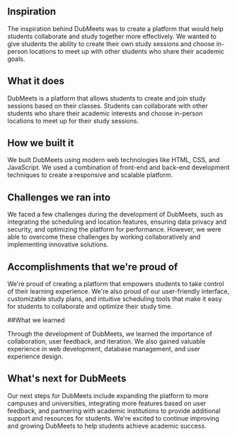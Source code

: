 ## Inspiration

The inspiration behind DubMeets was to create a platform that would help students collaborate and study together more effectively. We wanted to give students the ability to create their own study sessions and choose in-person locations to meet up with other students who share their academic goals.

## What it does

DubMeets is a platform that allows students to create and join study sessions based on their classes. Students can collaborate with other students who share their academic interests and choose in-person locations to meet up for their study sessions.

## How we built it

We built DubMeets using modern web technologies like HTML, CSS, and JavaScript. We used a combination of front-end and back-end development techniques to create a responsive and scalable platform.

## Challenges we ran into

We faced a few challenges during the development of DubMeets, such as integrating the scheduling and location features, ensuring data privacy and security, and optimizing the platform for performance. However, we were able to overcome these challenges by working collaboratively and implementing innovative solutions.

## Accomplishments that we're proud of

We're proud of creating a platform that empowers students to take control of their learning experience. We're also proud of our user-friendly interface, customizable study plans, and intuitive scheduling tools that make it easy for students to collaborate and optimize their study time.

##What we learned

Through the development of DubMeets, we learned the importance of collaboration, user feedback, and iteration. We also gained valuable experience in web development, database management, and user experience design.

## What's next for DubMeets

Our next steps for DubMeets include expanding the platform to more campuses and universities, integrating more features based on user feedback, and partnering with academic institutions to provide additional support and resources for students. We're excited to continue improving and growing DubMeets to help students achieve academic success.
